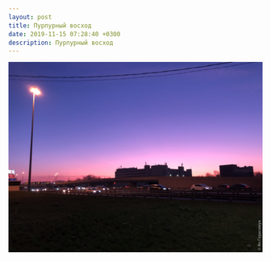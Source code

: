 ```yaml
---
layout: post
title: Пурпурный восход
date: 2019-11-15 07:28:40 +0300
description: Пурпурный восход
---
```


<img src="/assets/images/2019/11/2019-11-15_07-28-40_IMG_2673_web.jpg" class="img-fluid mx-auto d-block" alt="Пурпурный восход" />
